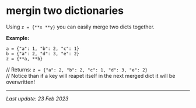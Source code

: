 # mergin two dictionaries 

Using `z = {**x **y}` you can easily merge two dicts together. 

__Example:__

```
a = {"a": 1, "b": 2, "c": 1}
b = {"a": 2, "d": 3, "e": 2}
z = {**a, **b}
```
// Returns:
``` z = {"a": 2, "b": 2, "c": 1, "d": 3, "e": 2} ```\
// Notice than if a key will reapet itself in the next merged dict it will be overwritten!

---
_Last update: 23 Feb 2023_ 